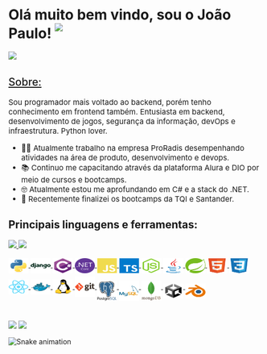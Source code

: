 # Olá muito bem vindo, sou o João Paulo! <img style = "display: inline-block; margin: auto;" height="30" src= "https://cdn.discordapp.com/attachments/752387795280068713/1002096399669788753/wavingHand.gif"/>

![](https://komarev.com/ghpvc/?username=jpparreirap&style=plastic)

<h2 style="text-decoration: underline; font-weight: 500;">Sobre:</h2>

<div style="font-size: 15px">
<p>
    Sou programador mais voltado ao backend, porém tenho conhecimento em frontend também. Entusiasta em backend, desenvolvimento de jogos, segurança da informação, devOps e infraestrutura. Python lover.
</p>

<ul>
    <li>🧑💼 Atualmente trabalho na empresa ProRadis desempenhando atividades na área de produto, desenvolvimento e devops.</li>
    <li>📚 Continuo me capacitando através da plataforma Alura e DIO por meio de cursos e bootcamps.</li>
    <li>🤓 Atualmente estou me aprofundando em C# e a stack do .NET.</li>
    <li>🚀 Recentemente finalizei os bootcamps da TQI e Santander. </li>
</ul>
</div>


## Principais linguagens e ferramentas:

<!-- Stats -->
<div align="center" style="display: flex;">
  <a href="https://github.com/jpparreirap">
  <img height="180em" src="https://github-readme-stats.vercel.app/api?username=jpparreirap&show_icons=true&theme=blue-green&include_all_commits=true&count_private=true"/>
  <img height="180em" src="https://github-readme-stats.vercel.app/api/top-langs/?username=jpparreirap&layout=compact&langs_count=8&theme=blue-green"/>
</div>

<!-- Tecnologias -->
<div style="display: inline_block; margin-bottom:30px"><br>
  <img align="center" alt="JP-Python" height="30" width="40" src="https://raw.githubusercontent.com/devicons/devicon/master/icons/python/python-original.svg">
  <img align="center" style="background-color:darkgreen" alt="JP-Django" height="30" width="40" src="https://raw.githubusercontent.com/devicons/devicon/master/icons/django/django-plain-wordmark.svg">
  <img align="center" alt="JP-Csharp" height="30" width="40" src="https://raw.githubusercontent.com/devicons/devicon/master/icons/csharp/csharp-original.svg">
  <img align="center" alt="JP-Csharp" height="30" width="40" src="https://raw.githubusercontent.com/devicons/devicon/master/icons/dotnetcore/dotnetcore-original.svg">
  <img align="center" alt="JP-JS" height="30" width="40" src="https://raw.githubusercontent.com/devicons/devicon/master/icons/javascript/javascript-plain.svg">
  <img align="center" alt="JP-TS" height="30" width="40" src="https://raw.githubusercontent.com/devicons/devicon/master/icons/typescript/typescript-plain.svg">
  <img align="center" alt="JP-Node" height="30" width="40" src="https://raw.githubusercontent.com/devicons/devicon/master/icons/nodejs/nodejs-original.svg">
  <img align="center" alt="JP-Mongo" height="30" width="40" src="https://raw.githubusercontent.com/devicons/devicon/master/icons/java/java-original.svg">
  <img align="center" alt="JP-Spring" height="30" width="40" src="https://raw.githubusercontent.com/devicons/devicon/master/icons/spring/spring-original.svg">
  <img align="center" alt="JP-HTML" height="30" width="40" src="https://raw.githubusercontent.com/devicons/devicon/master/icons/html5/html5-original.svg">
  <img align="center" alt="JP-CSS" height="30" width="40" src="https://raw.githubusercontent.com/devicons/devicon/master/icons/css3/css3-original.svg">
  <img align="center" alt="JP-React" height="30" width="40" src="https://raw.githubusercontent.com/devicons/devicon/master/icons/react/react-original.svg">
  <img align="center" alt="JP-Docker" height="30" width="40" src="https://raw.githubusercontent.com/devicons/devicon/master/icons/docker/docker-original.svg">
  <img align="center" alt="JP-Linux" height="30" width="40" src="https://raw.githubusercontent.com/devicons/devicon/master/icons/linux/linux-original.svg">
  <img align="center" alt="JP-Git" height="40" width="40" src="https://raw.githubusercontent.com/devicons/devicon/master/icons/git/git-original-wordmark.svg">
  <img align="center" style="margin-top:15px" alt="JP-PostgreSQL"  height="40" width="40" src="https://raw.githubusercontent.com/devicons/devicon/master/icons/postgresql/postgresql-original-wordmark.svg">
  <img align="center" style="margin-top:15px" alt="JP-MySQL" height="40" width="40" src="https://raw.githubusercontent.com/devicons/devicon/master/icons/mysql/mysql-original-wordmark.svg">
  <img align="center" style="margin-top:15px" alt="JP-Mongo" height="40" width="40" src="https://raw.githubusercontent.com/devicons/devicon/master/icons/mongodb/mongodb-original-wordmark.svg">
  <img align="center" style="margin-top:15px" alt="JP-Unity" height="30" width="40" src="https://raw.githubusercontent.com/devicons/devicon/master/icons/unity/unity-original.svg">
  <img align="center" style="margin-top:15px" alt="JP-Blender" height="30" width="40" src="https://raw.githubusercontent.com/devicons/devicon/master/icons/blender/blender-original.svg">
</div>
  
#
 
<div> 
  <a href="https://instagram.com/jpparreirap" target="_blank"><img src="https://img.shields.io/badge/-Instagram-%23E4405F?style=for-the-badge&logo=instagram&logoColor=white" target="_blank"></a>
  <a href="https://www.linkedin.com/in/jo%C3%A3o-paulo-parreira-b6951a22b/" target="_blank"><img src="https://img.shields.io/badge/-LinkedIn-%230077B5?style=for-the-badge&logo=linkedin&logoColor=white" target="_blank"></a> 
 
  ![Snake animation](https://github.com/jpparreirap/jpparreirap/blob/output/github-contribution-grid-snake.svg)
 
</div>
